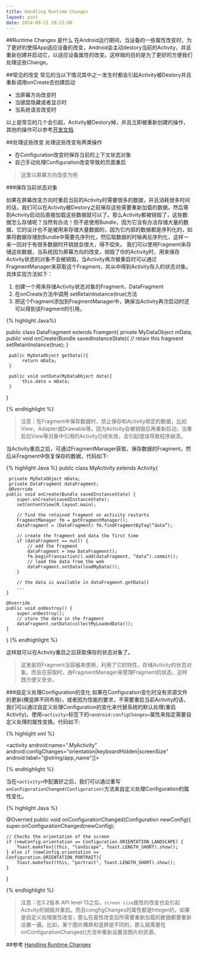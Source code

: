 ```yaml
---
title: Handling Runtime Changes
layout: post
date: 2014-09-21 20:22:00
---
```


##Runtime Changes 是什么
在Android运行期间，当设备的一些属性改变时，为了更好的使得App适应设备的改变，Android会主动destory当前的Activity，并且重新创建并启动它，以适应设备属性的改变。这样做的目的是为了更好的方便我们处理这些Change。

##常见的改变
常见的当以下情况其中之一发生时都会引起Activity被Destory并且重新调用onCreate去创建启动
+ 当屏幕方向改变时
+ 当键盘隐藏或者显示时
+ 当系统语言改变时

以上是常见的几个会引起，Activity被Destory掉，并且立即被重新创建的操作，其他的操作可以参考[开发文档](http://developer.android.com/reference/android/content/res/Configuration.html)

##处理这些改变
处理这些改变有两类操作

+ 在Configuration改变时保存当前的上下文状态对象
+ 自己手动处理Configuration改变导致的页面重启

> 这里以屏幕方向改变为例

###保存当前状态对象

如果在屏幕改变方向时重启当前的Activity时需要很多的数据，并且消耗很多时间的话，我们可以在Activity被Destory之前保存这些需要重新加载的数据，然后等到Activity启动后直接加载这些数据就可以了。那么Activity都被销毁了，这些数据怎么存储呢？当然有办法！但不是使用Bundle，因为它没有办法存储大量的数据，它的设计也不是被用来存储大量数据的，因为它内部的数据都是序列化的，如果将数据存储到Bundle中需要先序列化，然后取数据的时候再反序列化，这样一来一回对于有很多数据时开销就会很大，得不偿失。
     我们可以使用Fragment来存储这些数据，当系统因为屏幕方向的改变，销毁了你的Activity时，用来保存Activity状态的对象不会被销毁，当Activity再次被重启时可以通过FragmentManager来获取这个Fragment，并从中得到Activity存入的状态对象。具体实现方法如下：

1. 创建一个用来存储Activity状态对象的Fragment，DataFragment
2. 在onCreate方法中调用 setRetainInstance(true)方法
3. 把这个Fragment添加到FragmentManager中，确保当Activity再次启动时还可以得到该Fragment的引用。

{% highlight Java%}

public class DataFragment extends Framgent{
     private MyDataObject mData;
     public void onCreate(Bundle savedInstanceState){
          // retain this fragment 
          setRetainInstance(true);
     }     
     
     public MyDataObject getData(){
          return mData;
     }

     public void setData(MyDataObject data){
          this.data = mData;
     }
}

{% endhighlight %}

> 注意：在Fragment中保存数据时，禁止保存和Activity绑定的数据，比如View，Adapter或Drawable等。因为Activity会被销毁后再重新启动，当重启后View等对象中引用的Activity已经失效，会引起错误导致程序崩溃。

当Activity重启之后，可通过FragmentManager获取，保存数据的Fragment，然后从Fragment中恢复保存的数据，代码如下:

{% highlight Java %}
public class MyActivity extends Activity{

     private MyDataObject mData;
     private DataFragment dataFragment;
     @Override
    public void onCreate(Bundle savedInstanceState) {
        super.onCreate(savedInstanceState);
        setContentView(R.layout.main);

        // find the retained fragment on activity restarts
        FragmentManager fm = getFragmentManager();
        dataFragment = (DataFragment) fm.findFragmentByTag(“data”);

        // create the fragment and data the first time
        if (dataFragment == null) {
            // add the fragment
            dataFragment = new DataFragment();
            fm.beginTransaction().add(dataFragment, “data”).commit();
            // load the data from the web
            dataFragment.setData(loadMyData());
        }

        // the data is available in dataFragment.getData()
        ...
    }

    @Override
    public void onDestroy() {
        super.onDestroy();
        // store the data in the fragment
        dataFragment.setData(collectMyLoadedData());
    }
}
{% endhighlight %}

这样就可以在Activity重启之后获取保存的状态对象了。

> 这里是将Fragment当容器来使用，利用了它的特性，存储Activity的状态对象。而且在获取时，由FragmentManager来管理Fragment的状态，这样既方便又安全。


###自定义处理Configuration的变化
如果在Configuration变化时没有资源文件的更新(横竖屏不同布局)，或者因为性能的要求，不需要重启当前Activity的话，我们可以通过自定义处理Configuration的变化来代替系统的默认处理(重启Activity)。使用`<activity>`标签下的`<android:configChanges>`属性来指定需要自定义处理的属性变换。代码如下:

{% highlight xml %}

<activity android:name=".MyActivity"
    android:configChanges="orientation|keyboardHidden|screenSize"
    android:label="@string/app_name"]]>

{% endhighlight %}

当在`<activity>`中配置好之后，我们可以通过重写`onConfigurationChanged(Configuration)`方法来自定义处理Configuration的属性变化。


{% highlight Java %}

@Overried
public void onConfigurationChanged(Configuration newConfig){
     super.onConfigurationChanged(newConfig);

    // Checks the orientation of the screen
    if (newConfig.orientation == Configuration.ORIENTATION_LANDSCAPE) {
        Toast.makeText(this, "landscape", Toast.LENGTH_SHORT).show();
    } else if (newConfig.orientation == Configuration.ORIENTATION_PORTRAIT){
        Toast.makeText(this, "portrait", Toast.LENGTH_SHORT).show();
    }
}

{% endhighlight %}

> 注意：在3.2版本 API level 13之后，`screen size`属性的改变也会引起Activity的销毁并重启。而且congfigChanges的属性都是Integer的，如果是自定义处理属性改变，那么在属性改变后所需要重新加载的数据都要重新设置一遍。比如，某个图片横屏和竖屏是不同的，那么就需要在onConfigurationChanged()方法中重新设置该图片的资源。

##参考
[Handling Runtime Changes](http://developer.android.com/guide/topics/resources/runtime-changes.html)